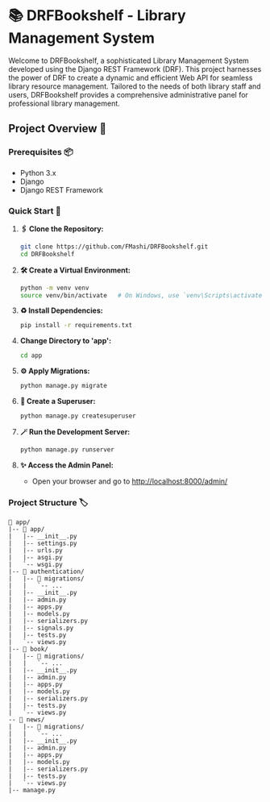 # 📚 DRFBookshelf - Library Management System

Welcome to DRFBookshelf, a sophisticated Library Management System developed using the Django REST Framework (DRF). This project harnesses the power of DRF to create a dynamic and efficient Web API for seamless library resource management. Tailored to the needs of both library staff and users, DRFBookshelf provides a comprehensive administrative panel for professional library management.

## Project Overview 🎯

### Prerequisites 📦

- Python 3.x
- Django
- Django REST Framework

### Quick Start 🚀

1. **🖇️ Clone the Repository:**

   ```bash
   git clone https://github.com/FMashi/DRFBookshelf.git
   cd DRFBookshelf
   ```

2. **🛠️ Create a Virtual Environment:**

   ```bash
   python -m venv venv
   source venv/bin/activate   # On Windows, use `venv\Scripts\activate`
   ```

3. **♻️ Install Dependencies:**

   ```bash
   pip install -r requirements.txt
   ```

4. **Change Directory to 'app':**

   ```bash
   cd app
   ```

5. **⚙️ Apply Migrations:**

   ```bash
   python manage.py migrate
   ```

6. **👤 Create a Superuser:**

   ```bash
   python manage.py createsuperuser
   ```

7. **🪄 Run the Development Server:**

   ```bash
   python manage.py runserver
   ```

8. **✨ Access the Admin Panel:**
   - Open your browser and go to [http://localhost:8000/admin/](http://localhost:8000/admin/)

### Project Structure 🏷️

```plaintext
📁 app/
|-- 📁 app/
|   |-- __init__.py
|   |-- settings.py
|   |-- urls.py
|   |-- asgi.py
|   `-- wsgi.py
|-- 📁 authentication/
|   |-- 📁 migrations/
|   |   `-- ...
|   |-- __init__.py
|   |-- admin.py
|   |-- apps.py
|   |-- models.py
|   |-- serializers.py
|   |-- signals.py
|   |-- tests.py
|   `-- views.py
|-- 📁 book/
|   |-- 📁 migrations/
|   |   `-- ...
|   |-- __init__.py
|   |-- admin.py
|   |-- apps.py
|   |-- models.py
|   |-- serializers.py
|   |-- tests.py
|   `-- views.py
-- 📁 news/
|   |-- 📁 migrations/
|   |   `-- ...
|   |-- __init__.py
|   |-- admin.py
|   |-- apps.py
|   |-- models.py
|   |-- serializers.py
|   |-- tests.py
|   `-- views.py
|-- manage.py

```
